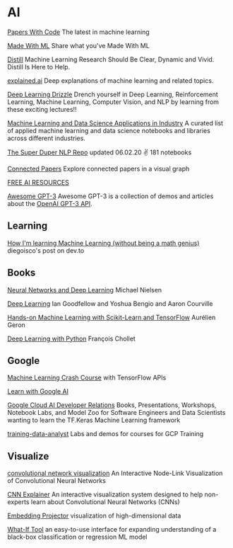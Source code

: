 # AI

[Papers With Code](https://paperswithcode.com/) The latest in machine learning

[Made With ML](https://madewithml.com/) Share what you've Made With ML

[Distill](https://distill.pub/) Machine Learning Research Should Be Clear, Dynamic and Vivid. Distill Is Here to Help.

[explained.ai](https://explained.ai/) Deep explanations of machine learning and related topics.

[Deep Learning Drizzle](https://deep-learning-drizzle.github.io/) Drench yourself in Deep Learning, Reinforcement Learning, Machine Learning, Computer Vision, and NLP by learning from these exciting lectures!!

[Machine Learning and Data Science Applications in Industry](https://github.com/firmai/industry-machine-learning) A curated list of applied machine learning and data science notebooks and libraries across different industries.

[The Super Duper NLP Repo](https://notebooks.quantumstat.com/) updated 06.02.20 ✌️ 181 notebooks

[Connected Papers](https://www.connectedpapers.com/) Explore connected papers in a visual graph

[FREE AI RESOURCES](https://github.com/mrsaeeddev/free-ai-resources)

[Awesome GPT-3](https://github.com/elyase/awesome-gpt3) Awesome GPT-3 is a collection of demos and articles about the [OpenAI GPT-3 API](https://openai.com/blog/openai-api/).

## Learning

[How I'm learning Machine Learning (without being a math genius)](https://dev.to/diegoisco/how-i-m-learning-machine-learning-without-being-a-math-genius-1g4c) diegoisco's post on dev.to

## Books

[Neural Networks and Deep Learning](http://neuralnetworksanddeeplearning.com/) Michael Nielsen

[Deep Learning](http://www.deeplearningbook.org/) Ian Goodfellow and Yoshua Bengio and Aaron Courville

[Hands-on Machine Learning with Scikit-Learn and TensorFlow](https://github.com/ageron/handson-ml2) Aurélien Geron

[Deep Learning with Python](https://www.manning.com/books/deep-learning-with-python) François Chollet

## Google

[Machine Learning Crash Course](https://developers.google.com/machine-learning/crash-course) with TensorFlow APIs

[Learn with Google AI](https://ai.google/education/)

[Google Cloud AI Developer Relations](https://github.com/GoogleCloudPlatform/keras-idiomatic-programmer) Books, Presentations, Workshops, Notebook Labs, and Model Zoo for Software Engineers and Data Scientists wanting to learn the TF.Keras Machine Learning framework

[training-data-analyst](https://github.com/GoogleCloudPlatform/training-data-analyst) Labs and demos for courses for GCP Training

## Visualize

[convolutional network visualization](https://www.cs.ryerson.ca/~aharley/vis/) An Interactive Node-Link Visualization of Convolutional Neural Networks

[CNN Explainer](https://github.com/poloclub/cnn-explainer) An interactive visualization system designed to help non-experts learn about Convolutional Neural Networks (CNNs)

[Embedding Projector](https://projector.tensorflow.org/) visualization of high-dimensional data

[What-If Tool](https://github.com/PAIR-code/what-if-tool) an easy-to-use interface for expanding understanding of a black-box classification or regression ML model
